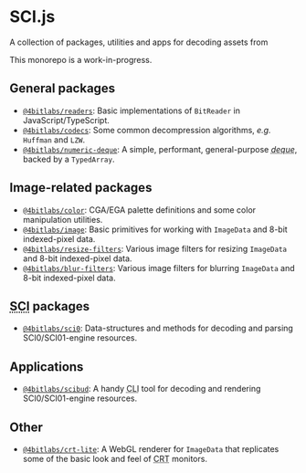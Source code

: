 # SCI.js

A collection of packages, utilities and apps for decoding assets from

This monorepo is a work-in-progress.

## General packages

- [`@4bitlabs/readers`](./libs/readers/README.md): Basic implementations of `BitReader` in JavaScript/TypeScript.
- [`@4bitlabs/codecs`](./libs/codecs/README.md): Some common decompression algorithms, _e.g._ `Huffman` and `LZW`.
- [`@4bitlabs/numeric-deque`](./libs/codecs/README.md): A simple, performant, general-purpose
  <abbr title="double-ended queue">_deque_</abbr>, backed by a `TypedArray`.

## Image-related packages

- [`@4bitlabs/color`](./libs/readers/README.md): CGA/EGA palette definitions and some color manipulation utilities.
- [`@4bitlabs/image`](./libs/codecs/README.md): Basic primitives for working with `ImageData` and 8-bit indexed-pixel data.
- [`@4bitlabs/resize-filters`](./libs/codecs/README.md): Various image filters for resizing `ImageData` and 8-bit indexed-pixel data.
- [`@4bitlabs/blur-filters`](./libs/codecs/README.md): Various image filters for blurring `ImageData` and 8-bit indexed-pixel data.

## <abbr title="Sierra Creative Interpreter">SCI</abbr> packages

- [`@4bitlabs/sci0`](./libs/codecs/README.md): Data-structures and methods for decoding and parsing SCI0/SCI01-engine
  resources.

## Applications

- [`@4bitlabs/scibud`](./apps/scibud/README.md): A handy <abbr title="Command-line interface">CLI</abbr> tool for
  decoding and rendering SCI0/SCI01-engine resources.

## Other

- [`@4bitlabs/crt-lite`](./libs/crt-lite/README.md): A WebGL renderer for `ImageData` that replicates some of the basic
  look and feel of <abbr title="Cathode-ray Tube">CRT</abbr> monitors.
